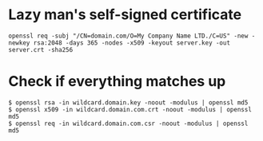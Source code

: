 # Lazy man's self-signed certificate
`openssl req -subj "/CN=domain.com/O=My Company Name LTD./C=US" -new -newkey rsa:2048 -days 365 -nodes -x509 -keyout server.key -out server.crt -sha256`

# Check if everything matches up
    $ openssl rsa -in wildcard.domain.key -noout -modulus | openssl md5
    $ openssl x509 -in wildcard.domain.com.crt -noout -modulus | openssl md5
    $ openssl req -in wildcard.domain.com.csr -noout -modulus | openssl md5

